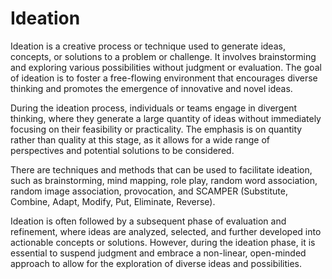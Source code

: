 # Ideation 

Ideation is a creative process or technique used to generate ideas, concepts, or solutions to a problem or challenge. It involves brainstorming and exploring various possibilities without judgment or evaluation. The goal of ideation is to foster a free-flowing environment that encourages diverse thinking and promotes the emergence of innovative and novel ideas.

During the ideation process, individuals or teams engage in divergent thinking, where they generate a large quantity of ideas without immediately focusing on their feasibility or practicality. The emphasis is on quantity rather than quality at this stage, as it allows for a wide range of perspectives and potential solutions to be considered.

There are techniques and methods that can be used to facilitate ideation, such as brainstorming, mind mapping, role play, random word association, random image association, provocation, and SCAMPER (Substitute, Combine, Adapt, Modify, Put, Eliminate, Reverse).

Ideation is often followed by a subsequent phase of evaluation and refinement, where ideas are analyzed, selected, and further developed into actionable concepts or solutions. However, during the ideation phase, it is essential to suspend judgment and embrace a non-linear, open-minded approach to allow for the exploration of diverse ideas and possibilities.